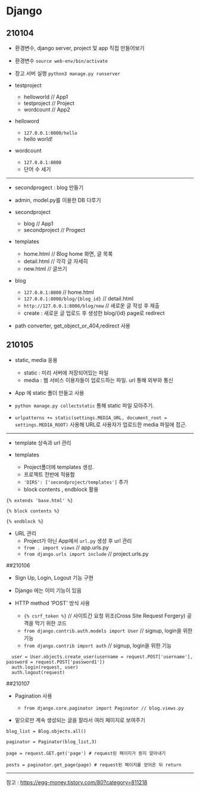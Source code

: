 # Django

## 210104
- 환경변수, django server, project 및 app 직접 만들어보기

- 환경변수 
`source web-env/bin/activate`

- 장고 서버 실행
`python3 manage.py runserver`

- testproject
  + helloworld // App1
  + testproject // Project
  + wordcount // App2
  
- helloword
  + `127.0.0.1:8000/hello`
  + hello world!

- wordcount
  + `127.0.0.1:8000`
  + 단어 수 세기
 
 
---
 
- secondprogect : blog 만들기

- admin, model.py를 이용한 DB 다루기

- secondproject
  + blog // App1
  + secondproject // Progect

- templates
  + home.html // Blog home 화면, 글 목록
  + detail.html // 각각 글 자세히
  + new.html // 글쓰기
  
- blog
  + `127.0.0.1:8000` // home.html
  + `127.0.0.1:8000/blog/{blog_id}` // detail.html
  + `http://127.0.0.1:8000/blog/new` // 새로운 글 작성 후 제출
  + create : 새로운 글 업로드 후 생성한 blog/{id} page로 redirect
 
- path converter, get_object_or_404,redirect 사용
        
  
## 210105
- static, media 응용
  + static : 미리 서버에 저장되어있는 파일
  + media : 웹 서비스 이용자들이 업로드하는 파일. url 통해 외부와 통신
  
- App 에 static 폴더 만들고 사용
- `python manage.py collectstatic` 통해 static 파일 모아주기. 
- `urlpatterns += static(settings.MEDIA_URL, document_root = settings.MEDIA_ROOT)` 사용해 URL로 사용자가 업로드한 media 파일에 접근.

---

- template 상속과 url 관리

- templates
  + Project폴더에 templates 생성.
  + 프로젝트 전반에 적용함
  + `'DIRS': ['secondproject/templates']` 추가
  + block contents , endblock 활용
```django
{% extends 'base.html' %}

{% block contents %}

{% endblock %}
```
  
- URL 관리
  + Project가 아닌 App에서 `url.py` 생성 후 url 관리
  + `from . import views` // app.urls.py
  + `from django.urls import include` // project.urls.py

##210106

- Sign Up, Login, Logout 기능 구현
- Django 에는 이미 기능이 있음

- HTTP method 'POST' 방식 사용
  + `{% csrf_token %}`  // 사이트간 요청 위조(Cross Site Request Forgery) 공격을 막기 위한 코드
  + `from django.contrib.auth.models import User` // signup, login을 위한 기능
  + `from django.contrib import auth` // signup, login을 위한 기능
 
```python3
  user = User.objects.create_user(username = request.POST['username'], password = request.POST['password1'])
  auth.login(request, user)
  auth.logout(request)
```

##210107

- Pagination 사용
  + `from django.core.paginator import Paginator // blog.views.py`

- 밑으로만 계속 생성되는 글을 잘라서 여러 페이지로 보여주기

```django
blog_list = Blog.objects.all()

paginator = Paginator(blog_list,3)

page = request.GET.get('page') # request된 페이지가 뭔지 알아내기

posts = paginator.get_page(page) # request된 페이지를 얻어온 뒤 return

```

---
참고 : https://egg-money.tistory.com/80?category=811218
